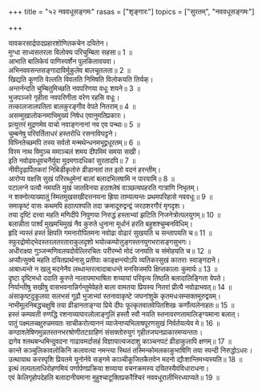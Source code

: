 +++
title = "५२ नववधूसङ्गमः"
rasas = ["शृङ्गारः"]
topics = ["सुरतम्", "नववधूसङ्गमः"]

+++
  
यावकरसार्द्रपादप्रहारशोणितकचेन दयितेन।  
मुग्धा साध्वसतरला विलोक्य परिचुम्बिता सहसा॥ 1 ॥  
आभाति बालिकेयं पाणिस्पर्शेन पुलकितावयवा।  
अभिनववसन्तसङ्गादाविर्मुकुलेव बालचूतलता॥ 2 ॥  
खिद्यति कूणति वेल्लति विवलति निमिषति विलोकयति तिर्यक्।  
अन्तर्नन्दति चुम्बितुमिच्छति नवपरिणया वधूः शयने॥ 3 ॥  
भुजपञ्जरे गृहीता नवपरिणीता वरेण रहसि वधूः।  
तत्कालजालपतिता बालकुरङ्गीव वेपते नितराम्॥ 4 ॥  
असम्मुखालोकनमाभिमुख्यं निषेध एवानुमतिप्रकारः।  
प्रत्युत्तरं मुद्रणमेव वाचो नवाङ्गनानां नव एव पन्थाः॥ 5 ॥  
चुम्बनेषु परिवर्तिताधरं हस्तरोधि रसनाविघट्टने।  
विघ्नितेच्छमपि तस्य सर्वतो मन्मथेन्धनमभूद्वधूरतम्॥ 6 ॥  
विरम नाथ विमुञ्च ममाञ्चलं शमय दीपमिमं समया सखी।  
इति नवोढवधूवचनैर्युवा मुदमगादधिकां सुरतादपि॥ 7 ॥  
नीवीदृढार्पितकरां निबिडीकृतोरुं व्रीडानतां तत इतो वदनं हरन्तीम्।  
आरोप्य वक्षसि सुखं परिरब्धुमेनां बालां बलादभिलषामि न पारयामि॥ 8 ॥  
पटालग्ने पत्यौ नमयति मुखं जातविनया हठाश्लेषं वाञ्छत्यपहरति गात्राणि निभृतम्।  
न शक्नोत्याख्यातुं स्मितमुखसखीदत्तनयना ह्रिया ताम्यत्यन्तः प्रथमपरिहासे नववधूः॥ 9 ॥  
समाकृष्टं वासः कथमपि हठात्पश्यति तदा क्रमादूरुद्वन्द्वं जरठशरगौरं मृगदृशः।  
तया दृष्टिं दत्त्वा महति मणिदीपे निपुणया निरुद्धं हस्ताभ्यां झटिति निजनेत्रोत्पलयुगम्॥ 10 ॥  
बलान्नीता पार्श्वं मुखमभिमुखं नैव कुरुते धुनाना मूर्धानं हरति बहुशश्चुम्बनविधिम्।  
हृदि न्यस्तं हस्तं क्षिपति गमनारोपितमना नवोढा वोढारं सुखयति च सन्तापयति च॥ 11 ॥  
स्फुरद्रोमोद्भेदस्तरलतरताराकुलदृशो भयोत्कम्पोत्तुङ्गस्तनयुगभरासङ्गसुभगः।  
अधीराक्ष्या गुञ्जन्मणिवलयदोर्वल्लिरचितः परीरम्भो मोदं जनयति च संमोहयति च॥ 12 ॥  
अप्यौत्सुक्ये महति दयितप्रार्थनासु प्रतीपाः काङ्क्षन्त्योऽपि व्यतिकरसुखं कातराः स्वाङ्गदाने।  
आबाध्यन्ते न खलु मदनेनैव लब्धान्तरत्वादाबाधन्ते मनसिजमपि क्षिप्तकालाः कुमार्यः॥ 13 ॥  
दृष्टा दृष्टिमधो ददाति कुरुते नालापमाभाषिता शय्यायां परिवृत्य तिष्ठति बलादालिङ्गिता वेपते।  
निर्यान्तीषु सखीषु वासभवनान्निर्गन्तुमेवेहते बाला वामतया प्रियस्य नितरां प्रीत्यै नवोढाभवत्॥ 14 ॥  
अंसाकृष्टदुकूलया सलभसं गूढौ भुजाभ्यां स्तनावाकृष्टे जघनांशुके कृतमधःसम्सक्तमूरुद्वयम्।  
नाभीमूलनिबद्धचक्षुषि तया व्रीडानताङ्ग्या प्रिये दीपः फूत्कृतवातवेपितशिखः कर्णोत्पलेनाहतः॥ 15 ॥  
हस्तं कम्पवती रुणद्धि रशनाव्यापारलोलाङ्गुलिं हस्तौ स्वौ नयति स्तनावरणतामालिङ्ग्यमाना बलात्।  
पातुं पक्ष्मलचक्षुरुन्नमयतः साचीकरोत्याननं व्याजेनाप्यभिलाषपूरणसुखं निर्वर्तयत्येव मे॥ 16 ॥  
कण्ठाश्लेषिणमुन्नतस्तनभरश्रोणीतटग्राहिणं संसक्तोरुयुगं गृहीतजघनप्राकारमप्यन्ततः।  
द्रागेव श्लथबन्धमिन्दुवदना गाढावमर्दासहं विज्ञायात्यजदाशु काञ्चनपटं व्रीडाकुलापि क्षणम्॥ 17 ॥  
कान्ते कञ्चुलिकावलोकिनि कलावत्या नमन्त्या स्थितं तस्मिन्कोमलकाकुभाषिणि तया स्पन्दी निरुद्धोऽधरः।  
उत्थायाथ करस्पृशि प्रियतमे यूनोर्नवे सङ्गमे काञ्चीकूजितकैतवेन मदनो द्यौःशान्तिमभ्यस्यति॥ 18 ॥  
इत्थं तल्पतलाधिरोहणमियं पर्णार्पणप्रक्रिया शय्याया वचनक्रमस्य दयितस्यैवंविधाराधना।  
एवं केलिगृहोपदेहलि बलादानीयमाना मुहुश्चाटूक्तिप्रकरैश्चिरं नववधूरालीभिरध्याप्यते॥ 19 ॥  
